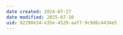```yaml
---
date created: 2024-07-27
date modified: 2025-07-10
uid: 92298e34-e35e-4529-aaf7-9c9d6c4434e5
---
```


